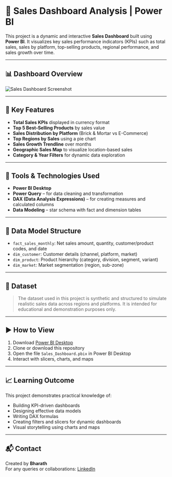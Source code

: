 # 🧾 Sales Dashboard Analysis | Power BI

This project is a dynamic and interactive **Sales Dashboard** built using **Power BI**. It visualizes key sales performance indicators (KPIs) such as total sales, sales by platform, top-selling products, regional performance, and sales growth over time.

---

## 📊 Dashboard Overview

![Sales Dashboard Screenshot](dashboard-screenshot.png)

---

## 📌 Key Features

- **Total Sales KPIs** displayed in currency format
- **Top 5 Best-Selling Products** by sales value
- **Sales Distribution by Platform** (Brick & Mortar vs E-Commerce)
- **Top Regions by Sales** using a pie chart
- **Sales Growth Trendline** over months
- **Geographic Sales Map** to visualize location-based sales
- **Category & Year Filters** for dynamic data exploration

---

## 🧰 Tools & Technologies Used

- **Power BI Desktop**
- **Power Query** – for data cleaning and transformation
- **DAX (Data Analysis Expressions)** – for creating measures and calculated columns
- **Data Modeling** – star schema with fact and dimension tables

---

## 🧩 Data Model Structure

- `fact_sales_monthly`: Net sales amount, quantity, customer/product codes, and date
- `dim_customer`: Customer details (channel, platform, market)
- `dim_product`: Product hierarchy (category, division, segment, variant)
- `dim_market`: Market segmentation (region, sub-zone)

---

## 📂 Dataset

> The dataset used in this project is synthetic and structured to simulate realistic sales data across regions and platforms. It is intended for educational and demonstration purposes only.

---

## ▶️ How to View

1. Download [Power BI Desktop](https://powerbi.microsoft.com/desktop/)
2. Clone or download this repository
3. Open the file `Sales_Dashboard.pbix` in Power BI Desktop
4. Interact with slicers, charts, and maps

---

## 📈 Learning Outcome

This project demonstrates practical knowledge of:
- Building KPI-driven dashboards
- Designing effective data models
- Writing DAX formulas
- Creating filters and slicers for dynamic dashboards
- Visual storytelling using charts and maps

---

## 📬 Contact

Created by **Bharath**  
For any queries or collaborations: [LinkedIn]((https://www.linkedin.com/in/bharath-s-data))

